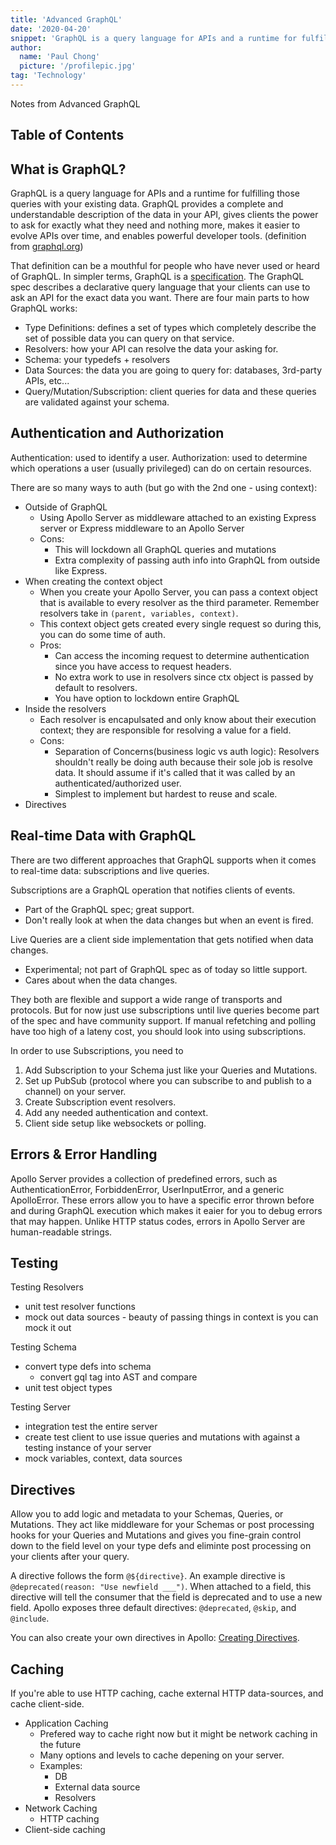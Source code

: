 ```yaml
---
title: 'Advanced GraphQL'
date: '2020-04-20'
snippet: 'GraphQL is a query language for APIs and a runtime for fulfilling those queries with your existing data. GraphQL provides a complete and understandable description of the data in your API, gives clients the power to ask for exactly what they need and nothing more, makes it easier to evolve APIs over time, and enables powerful developer tools.'
author:
  name: 'Paul Chong'
  picture: '/profilepic.jpg'
tag: 'Technology'
---
```


Notes from Advanced GraphQL

## Table of Contents

## What is GraphQL?

GraphQL is a query language for APIs and a runtime for fulfilling those queries with your existing data. GraphQL provides a complete and understandable description of the data in your API, gives clients the power to ask for exactly what they need and nothing more, makes it easier to evolve APIs over time, and enables powerful developer tools. (definition from [graphql.org](https://graphql.org/))

That definition can be a mouthful for people who have never used or heard of GraphQL. In simpler terms, GraphQL is a [specification](https://spec.graphql.org/). The GraphQL spec describes a declarative query language that your clients can use to ask an API for the exact data you want. There are four main parts to how GraphQL works:

- Type Definitions: defines a set of types which completely describe the set of possible data you can query on that service.
- Resolvers: how your API can resolve the data your asking for.
- Schema: your typedefs + resolvers
- Data Sources: the data you are going to query for: databases, 3rd-party APIs, etc...
- Query/Mutation/Subscription: client queries for data and these queries are validated against your schema.

## Authentication and Authorization

Authentication: used to identify a user.
Authorization: used to determine which operations a user (usually privileged) can do on certain resources.

There are so many ways to auth (but go with the 2nd one - using context):

- Outside of GraphQL
  - Using Apollo Server as middleware attached to an existing Express server or Express middleware to an Apollo Server
  - Cons:
    - This will lockdown all GraphQL queries and mutations
    - Extra complexity of passing auth info into GraphQL from outside like Express.
- When creating the context object
  - When you create your Apollo Server, you can pass a context object that is available to every resolver as the third parameter. Remember resolvers take in `(parent, variables, context)`.
  - This context object gets created every single request so during this, you can do some time of auth.
  - Pros:
    - Can access the incoming request to determine authentication since you have access to request headers.
    - No extra work to use in resolvers since ctx object is passed by default to resolvers.
    - You have option to lockdown entire GraphQL
- Inside the resolvers
  - Each resolver is encapulsated and only know about their execution context; they are responsible for resolving a value for a field.
  - Cons:
    - Separation of Concerns(business logic vs auth logic): Resolvers shouldn't really be doing auth because their sole job is resolve data. It should assume if it's called that it was called by an authenticated/authorized user.
    - Simplest to implement but hardest to reuse and scale.
- Directives

## Real-time Data with GraphQL

There are two different approaches that GraphQL supports when it comes to real-time data: subscriptions and live queries.

Subscriptions are a GraphQL operation that notifies clients of events.

- Part of the GraphQL spec; great support.
- Don't really look at when the data changes but when an event is fired.

Live Queries are a client side implementation that gets notified when data changes.

- Experimental; not part of GraphQL spec as of today so little support.
- Cares about when the data changes.

They both are flexible and support a wide range of transports and protocols. But for now just use subscriptions until live queries become part of the spec and have community support. If manual refetching and polling have too high of a lateny cost, you should look into using subscriptions.

In order to use Subscriptions, you need to

1. Add Subscription to your Schema just like your Queries and Mutations.
2. Set up PubSub (protocol where you can subscribe to and publish to a channel) on your server.
3. Create Subscription event resolvers.
4. Add any needed authentication and context.
5. Client side setup like websockets or polling.

## Errors & Error Handling

Apollo Server provides a collection of predefined errors, such as AuthenticationError, ForbiddenError, UserInputError, and a generic ApolloError. These errors allow you to have a specific error thrown before and during GraphQL execution which makes it eaier for you to debug errors that may happen. Unlike HTTP status codes, errors in Apollo Server are human-readable strings.

## Testing

Testing Resolvers

- unit test resolver functions
- mock out data sources - beauty of passing things in context is you can mock it out

Testing Schema

- convert type defs into schema
  - convert gql tag into AST and compare
- unit test object types

Testing Server

- integration test the entire server
- create test client to use issue queries and mutations with against a testing instance of your server
- mock variables, context, data sources

## Directives

Allow you to add logic and metadata to your Schemas, Queries, or Mutations. They act like middleware for your Schemas or post processing hooks for your Queries and Mutations and gives you fine-grain control down to the field level on your type defs and eliminte post processing on your clients after your query.

A directive follows the form `@${directive}`. An example directive is `@deprecated(reason: "Use newfield ___")`. When attached to a field, this directive will tell the consumer that the field is deprecated and to use a new field. Apollo exposes three default directives: `@deprecated`, `@skip`, and `@include`.

You can also create your own directives in Apollo: [Creating Directives](https://www.apollographql.com/docs/apollo-server/schema/creating-directives/).

## Caching

If you're able to use HTTP caching, cache external HTTP data-sources, and cache client-side.

- Application Caching
  - Prefered way to cache right now but it might be network caching in the future
  - Many options and levels to cache depening on your server.
  - Examples:
    - DB
    - External data source
    - Resolvers
- Network Caching
  - HTTP caching
- Client-side caching
